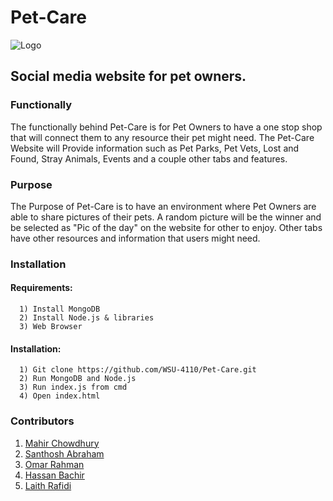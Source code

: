 # Pet-Care
![Logo](https://user-images.githubusercontent.com/33672419/69312841-09aaab00-0bfe-11ea-9f1c-efc5a13e8787.png)
## Social media website for pet owners.
### Functionally 
The functionally behind Pet-Care is for Pet Owners to have a one stop shop that will connect them to any resource their pet might need. The Pet-Care Website will Provide information such as Pet Parks, Pet Vets, Lost and Found, Stray Animals, Events and a couple other tabs and features.

### Purpose 
The Purpose of Pet-Care is to have an environment where Pet Owners are able to share pictures of their pets. A random picture will be the winner and be selected as "Pic of the day" on the website for other to enjoy. Other tabs have other resources and information that users might need.


### Installation
#### Requirements:
```
  1) Install MongoDB
  2) Install Node.js & libraries
  3) Web Browser
```
  
#### Installation:
```
  1) Git clone https://github.com/WSU-4110/Pet-Care.git
  2) Run MongoDB and Node.js
  3) Run index.js from cmd
  4) Open index.html
```


### Contributors
   1) [Mahir Chowdhury](https://github.com/Mahir898)
   2) [Santhosh Abraham](https://github.com/santhosh3000)
   3) [Omar Rahman](https://github.com/OmarFaruqRahman)
   4) [Hassan Bachir](https://github.com/HassanBachir)
   5) [Laith Rafidi](https://github.com/LaithR)
